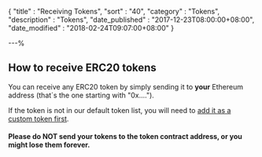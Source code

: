 {
"title"       : "Receiving Tokens",
"sort"        : "40",
"category"    : "Tokens",
"description" : "Tokens",
"date_published" : "2017-12-23T08:00:00+08:00",
"date_modified"  : "2018-02-24T09:07:00+08:00"
}

---%



## How to receive ERC20 tokens

You can receive any ERC20 token by simply sending it to **your** Ethereum address (that´s the one starting with "0x....").

If the token is not in our default token list, you will need to [add it as a custom token first](https://support.mycrypto.com/tokens/adding-new-token-and-sending-custom-tokens.html).

#### Please do NOT send your tokens to the token contract address, or you might lose them forever.
